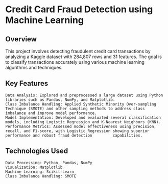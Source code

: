 # Credit Card Fraud Detection using Machine Learning

## Overview
This project involves detecting fraudulent credit card transactions by analyzing a Kaggle dataset with 284,807 rows and 31 features. The goal is to classify transactions accurately using various machine learning algorithms and techniques.

## Key Features

    Data Analysis: Explored and preprocessed a large dataset using Python libraries such as Pandas, NumPy, and Matplotlib.
    Class Imbalance Handling: Applied Synthetic Minority Over-sampling Technique (SMOTE) and other sampling methods to address class imbalance and improve model performance.
    Model Implementation: Developed and evaluated several classification models, including Logistic Regression and K-Nearest Neighbors (KNN).
    Performance Metrics: Assessed model effectiveness using precision, recall, and F1-score, with Logistic Regression showing superior performance and robust fraud detection         capabilities.

## Technologies Used

    Data Processing: Python, Pandas, NumPy
    Visualization: Matplotlib
    Machine Learning: Scikit-Learn
    Class Imbalance Handling: SMOTE
